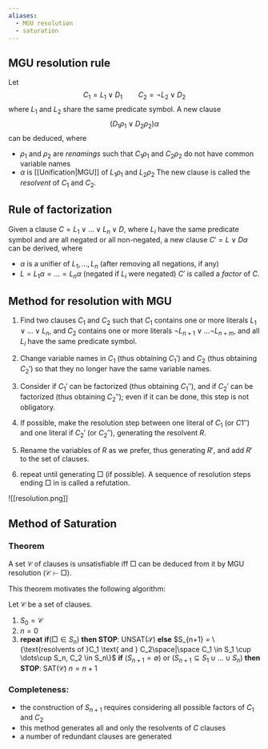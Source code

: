 ```yaml
---
aliases:
  - MGU resolution
  - saturation
---
```

## MGU resolution rule
Let
$$
C_1 = L_1 \lor D_1 \qquad C_2 = \lnot L_2 \lor D_2
$$
where $L_1$ and $L_2$ share the same predicate symbol. A new clause
$$(D_1 \rho_1 \lor D_2\rho_2)\alpha$$
can be deduced, where
- $\rho_1$ and $\rho_2$ are _renamings_ such that $C_1\rho_1$ and $C_2\rho_2$ do not have common variable names
- $\alpha$ is [[Unification|MGU]] of $L_1\rho_1$ and $L_2\rho_2$
The new clause is called the _resolvent_ of $C_1$ and $C_2$.

## Rule of factorization
Given a clause $C = L_1 \lor \dots \lor L_n \lor D$, where $L_i$ have the same predicate symbol and are all negated or all non-negated, a new clause $C' = L \lor D\alpha$ can be derived, where
- $\alpha$ is a unifier of $L_1, \dots, L_n$ (after removing all negations, if any)
- $L = L_1\alpha = \dots = L_n\alpha$ (negated if $L_i$ were negated)
$C'$ is called a *factor* of $C$.

## Method for resolution with MGU

1. Find two clauses $C_1$ and $C_2$ such that $C_1$ contains one or more literals $L_1 \lor \dots\lor L_n$, and $C_2$ contains one or more literals $\lnot L_{n+1} \lor\dots\lnot L_{n+m}$, and all $L_i$ have the same predicate symbol.

2. Change variable names in $C_1$ (thus obtaining $C_1'$) and $C_2$ (thus obtaining $C_2'$) so that they no longer have the same variable names.

3. Consider if $C_1'$ can be factorized (thus obtaining $C_1''$), and if $C_2'$ can be factorized (thus obtaining $C_2''$); even if it can be done, this step is not obligatory.

4. If possible, make the resolution step between one literal of $C_1$ (or $C1''$) and one literal if $C_2'$ (or $C_2''$), generating the resolvent $R$.

5. Rename the variables of $R$ as we prefer, thus generating $R'$, and add $R'$ to the set of clauses.

6. repeat until generating $\Box$ (if possible). A sequence of resolution steps ending $\Box$ in is called a refutation.

![[resolution.png]]

## Method of Saturation
### Theorem
A set $\mathcal{C}$ of clauses is unsatisfiable iff $\Box$ can be deduced from it by MGU resolution ($\mathcal{C}\vdash\Box$).

This theorem motivates the following algorithm:

Let $\mathcal{C}$ be a set of clauses.
1. $S_0 = \mathcal{C}$
2. $n = 0$
3. **repeat**
	 **if**($\Box \in S_n$) **then STOP**: $\text{UNSAT}(\mathcal{S})$
	 **else**
		 $S_{n+1} = \{\text{resolvents of }C_1 \text{ and } C_2\space|\space C_1 \in S_1 \cup \dots\cup S_n, C_2 \in S_n\}$
		 **if** ($S_{n+1} = \emptyset$) or ($S_{n+1} \subseteq S_1\cup\dots\cup S_n$) **then STOP**: $\text{SAT}(\mathcal{C})$
		 $n = n+1$

### Completeness:
- the construction of $S_{n+1}$ requires considering all possible factors of $C_1$ and $C_2$
- this method generates all and only the resolvents of $C$ clauses 
- a number of redundant clauses are generated